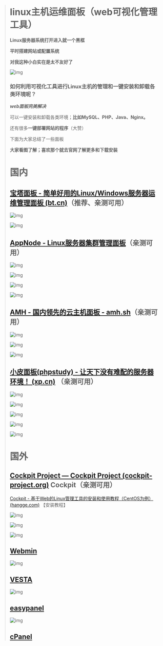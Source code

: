 > # **linux主机运维面板（web可视化管理工具）**
>
> 
>
> **Linux服务器系统打开进入就一个黑框**
>
> **平时搭建网站或配置系统**
>
> **对我这种小白实在是太不友好了**
>
> ![img](https://img-blog.csdnimg.cn/img_convert/393dc350ae635810f35463c1345c9436.png)
>
> ### 如何利用可视化工具进行Linux主机的管理和一键安装和卸载各类环境呢？ 
>
> ***web面板完美解决***
>
> 可以一键安装和卸载各类环境；**比如MySQL、PHP、Java、Nginx。**
>
> 还有很多**一键部署网站的程序**（大赞）
>
> 下面为大家总结了一些面板
>
> **大家看图了解；喜欢那个就去官网了解更多和下载安装**
>
> 
>
> # **国内**
>
> ## [**宝塔面板 - 简单好用的Linux/Windows服务器运维管理面板 (bt.cn)**](https://www.bt.cn/new/index.html)**（推荐、亲测可用）**
>
> ![img](https://img-blog.csdnimg.cn/img_convert/3bd682debc281dffdc56c5aa0dfc3596.png)
>
> ![img](https://img-blog.csdnimg.cn/img_convert/2577dcb4131c317467bf8281fadc0598.png)
>
> ## [**AppNode - Linux服务器集群管理面板**](https://www.appnode.com/)**（亲测可用）**
>
> ![img](https://img-blog.csdnimg.cn/img_convert/565d1c5d680ee3ea1e284278453ade8f.png)
>
> ![img](https://img-blog.csdnimg.cn/img_convert/0f92c1c8bdc58a51408a776fbfe5b330.png)
>
> ![img](https://img-blog.csdnimg.cn/img_convert/8f2831b54fb979e9926dc5d584392603.png)
>
> ![img](https://img-blog.csdnimg.cn/img_convert/2fa53836cb61ea38be77a5d6a6a5661d.png)
>
> ## [**AMH - 国内领先的云主机面板 - amh.sh**](https://amh.sh/)**（亲测可用）**
>
> ![img](https://img-blog.csdnimg.cn/img_convert/c848f77ea0bafefe56148f2bc0301f08.png)
>
> ![img](https://img-blog.csdnimg.cn/img_convert/ee9a3167e30e78720031fa710767bb1e.png)
>
> ![img](https://img-blog.csdnimg.cn/img_convert/97279a8ffdc4ddaa41b7670e12b01813.png)
>
> ## [**小皮面板(phpstudy) - 让天下没有难配的服务器环境！ (xp.cn)**](https://www.xp.cn/) **（亲测可用）**
>
> ![img](https://img-blog.csdnimg.cn/img_convert/341228782cefeb7495f3b7e9930f05a5.png)
>
> ![img](https://img-blog.csdnimg.cn/img_convert/8049e03e57d3d7107520d13537f2ad0d.png)
>
> ![img](https://img-blog.csdnimg.cn/img_convert/01eb415fc7c2646aac7aca5d98f958c3.png)
>
> ![img](https://img-blog.csdnimg.cn/img_convert/cb170ecb4a97749c3dde8bcbe5c80147.png)
>
> ![img](https://img-blog.csdnimg.cn/img_convert/197713111d2937d92c73416ef47a3235.png)
>
> # **国外**
>
> ## [**Cockpit Project — Cockpit Project (cockpit-project.org)**](https://cockpit-project.org/) **Cockpit（亲测可用）**
>
> [Cockpit - 基于Web的Linux管理工具的安装和使用教程（CentOS为例） (hangge.com)](https://www.hangge.com/blog/cache/detail_3024.html) 【安装教程】
>
> ![img](https://img-blog.csdnimg.cn/img_convert/7a7aac5f4659ea42c9ead99d824a21e5.png)
>
> ![img](https://img-blog.csdnimg.cn/img_convert/aa8368d39b80f3a2b0a7c80e41367ee8.png)
>
> ![img](https://img-blog.csdnimg.cn/img_convert/f48bd1c1cb4285bcd75da3c2a4dc71c0.png)
>
> ## [Webmin](https://webmin.com/)
>
> ![img](https://img-blog.csdnimg.cn/img_convert/6b759a97ed6cba9c70536a510f3ccdb7.png)
>
> ## [VESTA](https://vestacp.com/)
>
> ![img](https://img-blog.csdnimg.cn/img_convert/a46d2ddd40aa2a9fda938cd82058d675.png)
>
> ## [easypanel](https://easypanel.io/)
>
> ![img](https://img-blog.csdnimg.cn/img_convert/4cb632c5f4e6929d294d15998e4c37b2.png)
>
> ## [cPanel](https://www.cpanel.net/)
